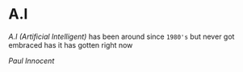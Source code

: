 # A.I

*A.I (Artificial Intelligent)* has been around since `1980's` but never got embraced has it has gotten right now

*Paul *Innocent**